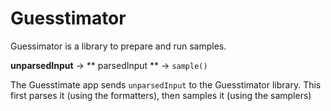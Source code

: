 # Guesstimator

Guessimator is a library to prepare and run samples.

**unparsedInput** -> ** parsedInput ** -> ``sample()``

The Guesstimate app sends ``unparsedInput`` to the Guesstimator library.  This first parses it (using the formatters), then samples it (using the samplers)
